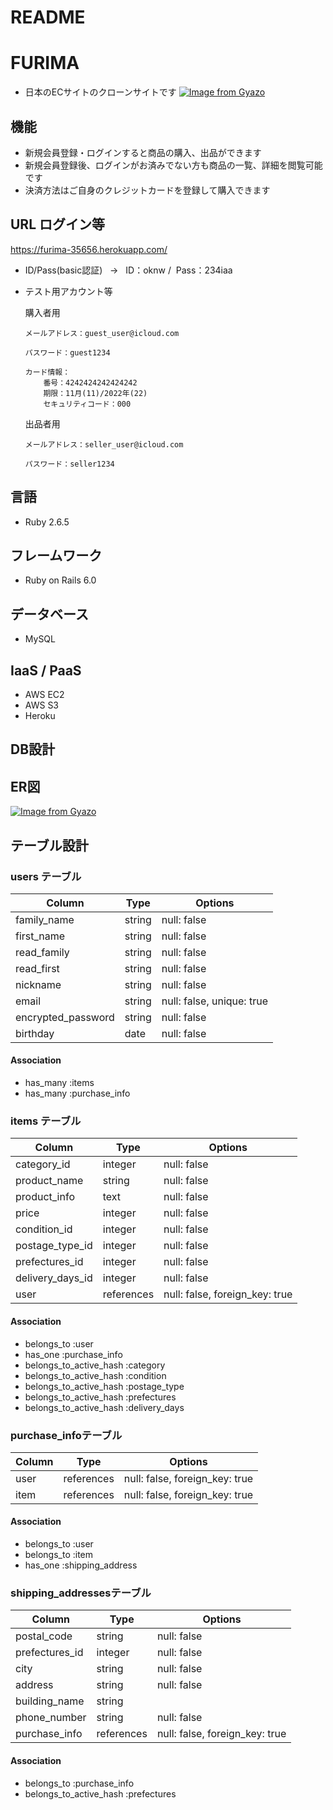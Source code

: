 # README

# FURIMA

- 日本のECサイトのクローンサイトです
[![Image from Gyazo](https://i.gyazo.com/eb6a4bf98980b9df9423bae4ad4d6af1.jpg)](https://gyazo.com/eb6a4bf98980b9df9423bae4ad4d6af1)

## 機能
- 新規会員登録・ログインすると商品の購入、出品ができます
- 新規会員登録後、ログインがお済みでない方も商品の一覧、詳細を閲覧可能です
- 決済方法はご自身のクレジットカードを登録して購入できます

## URL ログイン等
https://furima-35656.herokuapp.com/

- ID/Pass(basic認証)  &nbsp; → &nbsp; ID：oknw  /&nbsp; Pass：234iaa
- テスト用アカウント等

    購入者用

      メールアドレス：guest_user@icloud.com

      パスワード：guest1234

      カード情報：
          番号：4242424242424242
          期限：11月(11)/2022年(22)
          セキュリティコード：000

    出品者用

      メールアドレス：seller_user@icloud.com

      パスワード：seller1234
        

## 言語
- Ruby 2.6.5

## フレームワーク
- Ruby on Rails 6.0

## データベース
- MySQL 

## IaaS / PaaS
- AWS EC2
- AWS S3
- Heroku

## DB設計
## ER図
[![Image from Gyazo](https://i.gyazo.com/53e4f89b59230d3d5b4b99899236825d.png)](https://gyazo.com/53e4f89b59230d3d5b4b99899236825d)

## テーブル設計

### users テーブル
| Column             | Type    | Options                   |
| ------------------ | ------- | ------------------------- |
| family_name        | string  | null: false               |
| first_name         | string  | null: false               |
| read_family        | string  | null: false               |
| read_first         | string  | null: false               |
| nickname           | string  | null: false               |
| email              | string  | null: false, unique: true |
| encrypted_password | string  | null: false               |
| birthday           | date    | null: false               |

#### Association

- has_many :items
- has_many :purchase_info


### items テーブル
| Column           | Type       | Options                         |
| ---------------- | ---------- | ------------------------------- |
| category_id      | integer    | null: false                     |
| product_name     | string     | null: false                     |
| product_info     | text       | null: false                     |
| price            | integer    | null: false                     |
| condition_id     | integer    | null: false                     |
| postage_type_id  | integer    | null: false                     |
| prefectures_id   | integer    | null: false                     |
| delivery_days_id | integer    | null: false                     |
| user             | references | null: false, foreign_key: true  |

#### Association

- belongs_to :user
- has_one :purchase_info
- belongs_to_active_hash :category
- belongs_to_active_hash :condition
- belongs_to_active_hash :postage_type
- belongs_to_active_hash :prefectures
- belongs_to_active_hash :delivery_days

### purchase_infoテーブル
| Column | Type       | Options                        |
| ------ | ---------- | ------------------------------ |
| user   | references | null: false, foreign_key: true |
| item   | references | null: false, foreign_key: true |

#### Association

- belongs_to :user
- belongs_to :item
- has_one :shipping_address

### shipping_addressesテーブル
| Column         | Type       | Options                        |
| -------------- | ---------- | ------------------------------ |
| postal_code    | string     | null: false                    |
| prefectures_id | integer    | null: false                    |
| city           | string     | null: false                    |
| address        | string     | null: false                    |
| building_name  | string     |                                |
| phone_number   | string     | null: false                    |
| purchase_info  | references | null: false, foreign_key: true |

#### Association

- belongs_to :purchase_info
- belongs_to_active_hash :prefectures